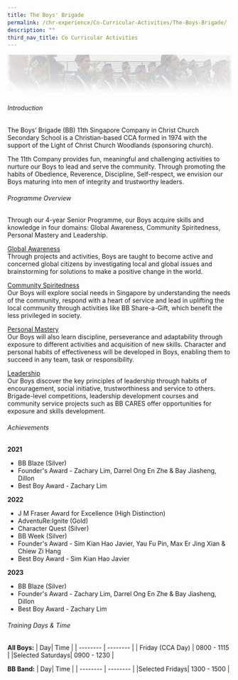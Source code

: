 ```yaml
---
title: The Boys' Brigade
permalink: /chr-experience/Co-Curricular-Activities/The-Boys-Brigade/
description: ""
third_nav_title: Co Curricular Activities
---
```

![](/images/CCA/BB.jpg)

###### Introduction
The Boys’ Brigade (BB) 11th Singapore Company in Christ Church Secondary School is a Christian-based CCA formed in 1974 with the support of the Light of Christ Church Woodlands (sponsoring church). 

The 11th Company provides fun, meaningful and challenging activities to nurture our Boys to lead and serve the community. Through promoting the habits of Obedience, Reverence, Discipline, Self-respect, we envision our Boys maturing into men of integrity and trustworthy leaders.

###### Programme Overview
Through our 4-year Senior Programme, our Boys acquire skills and knowledge in four domains: Global Awareness, Community Spiritedness, Personal Mastery and Leadership.

<u>Global Awareness</u><br>
Through projects and activities, Boys are taught to become active and concerned global citizens by investigating local and global issues and brainstorming for solutions to make a positive change in the world. 

<u>Community Spiritedness</u><br>
Our Boys will explore social needs in Singapore by understanding the needs of the community, respond with a heart of service and lead in uplifting the local community through activities like BB Share-a-Gift, which benefit the less privileged in society.  

<u>Personal Mastery</u><br>
Our Boys will also learn discipline, perseverance and adaptability through exposure to different activities and acquisition of new skills. Character and personal habits of effectiveness will be developed in Boys, enabling them to succeed in any team, task or responsibility. 

<u>Leadership</u><br>
Our Boys discover the key principles of leadership through habits of encouragement, social initiative, trustworthiness and service to others. Brigade-level competitions, leadership development courses and community service projects such as BB CARES offer opportunities for exposure and skills development. 

###### Achievements
**2021** <br>
- BB Blaze (Silver) 
- Founder's Award - Zachary Lim, Darrel Ong En Zhe &amp; Bay Jiasheng, Dillon
- Best Boy Award - Zachary Lim

**2022** <br>
- J M Fraser Award for Excellence (High Distinction)
- AdventuRe:Ignite (Gold) 
- Character Quest (Silver) 
- BB Week (Silver) 
- Founder's Award - Sim Kian Hao Javier, Yau Fu Pin, Max Er Jing Xian &amp; Chiew Zi Hang
- Best Boy Award - Sim Kian Hao Javier


**2023**
- BB Blaze (Silver) 
- Founder's Award - Zachary Lim, Darrel Ong En Zhe &amp; Bay Jiasheng, Dillon
- Best Boy Award - Zachary Lim


###### Training Days &amp; Time
**All Boys:**
| Day| Time | 
| -------- | -------- | 
| Friday (CCA Day) | 0800 - 1115 |
|Selected Saturdays| 0900 - 1230 |

**BB Band:**
| Day| Time | 
| -------- | -------- | 
|Selected Fridays| 1300 - 1500 |
